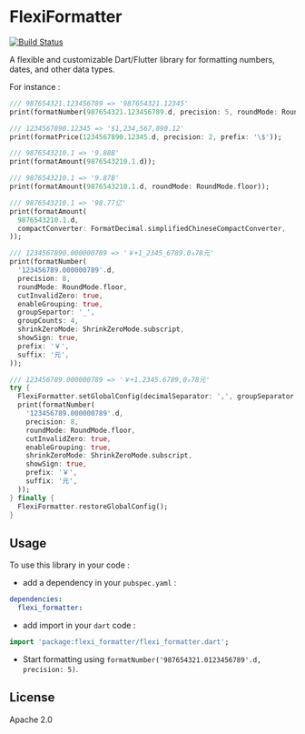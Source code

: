 # FlexiFormatter

[![Build Status](https://github.com/FlexiKline/flexi_formatter/actions/workflows/publish.yml/badge.svg)](https://github.com/FlexiKline/flexi_formatter/actions/workflows/publish.yml)


A flexible and customizable Dart/Flutter library for formatting numbers, dates, and other data types.

For instance :

```dart
/// 987654321.123456789 => '987654321.12345'
print(formatNumber(987654321.123456789.d, precision: 5, roundMode: RoundMode.floor));

/// 1234567890.12345 => '$1,234,567,890.12'
print(formatPrice(1234567890.12345.d, precision: 2, prefix: '\$'));

/// 9876543210.1 => '9.88B'
print(formatAmount(9876543210.1.d));

/// 9876543210.1 => '9.87B'
print(formatAmount(9876543210.1.d, roundMode: RoundMode.floor));

/// 9876543210.1 => '98.77亿'
print(formatAmount(
  9876543210.1.d,
  compactConverter: FormatDecimal.simplifiedChineseCompactConverter,
));

/// 1234567890.000000789 => '￥+1_2345_6789.0₆78元'
print(formatNumber(
  '123456789.000000789'.d,
  precision: 8,
  roundMode: RoundMode.floor,
  cutInvalidZero: true,
  enableGrouping: true,
  groupSepartor: '_',
  groupCounts: 4,
  shrinkZeroMode: ShrinkZeroMode.subscript,
  showSign: true,
  prefix: '￥',
  suffix: '元',
));

/// 123456789.000000789 => '￥+1.2345.6789,0₆78元'
try {
  FlexiFormatter.setGlobalConfig(decimalSeparator: ',', groupSeparator: '.', groupCounts: 4);
  print(formatNumber(
    '123456789.000000789'.d,
    precision: 8,
    roundMode: RoundMode.floor,
    cutInvalidZero: true,
    enableGrouping: true,
    shrinkZeroMode: ShrinkZeroMode.subscript,
    showSign: true,
    prefix: '￥',
    suffix: '元',
  ));
} finally {
  FlexiFormatter.restoreGlobalConfig();
}
```

## Usage
To use this library in your code :
* add a dependency in your `pubspec.yaml` :

```yaml
dependencies:
  flexi_formatter:
```

* add import in your `dart` code :

```dart
import 'package:flexi_formatter/flexi_formatter.dart';
```

* Start formatting using `formatNumber('987654321.0123456789'.d, precision: 5)`.


## License
Apache 2.0
